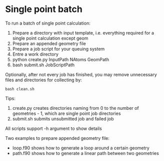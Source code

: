 # Single point batch

To run a batch of single point calculation:
1. Prepare a directory with input template, i.e. everything required for a single point calculation except geom
2. Prepare an appended geometry file
3. Prepare a job script for your queuing system
4. Entre a work directory
5. python create.py InputPath NAtoms GeomPath
6. bash submit.sh JobScriptPath

Optionally, after not every job has finished, you may remove unnecessary files and directories for collecting by:

    bash clean.sh

Tips:
1. create.py creates directories naming from 0 to the number of geometries - 1, which are single point job directories
2. submit.sh submits unsubmitted job and failed job

All scripts support -h argument to show details

Two examples to prepare appended geometry file: 
* loop.f90 shows how to generate a loop around a certain geometry
* path.f90 shows how to generate a linear path between two geometries
